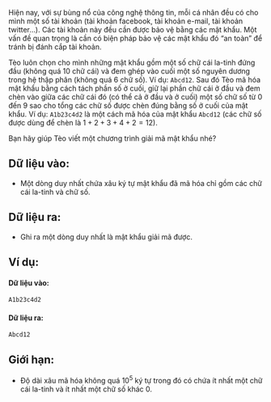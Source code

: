 Hiện nay, với sự bùng nổ của công nghệ thông tin, mỗi cá nhân đều có cho mình một số tài khoản (tài khoản facebook, tài khoản e-mail, tài khoản twitter…). Các tài khoản này đều cần được bảo vệ bằng các mật khẩu. Một vấn đề quan trọng là cần có biện pháp bảo vệ các mật khẩu đó “an toàn” để tránh bị đánh cắp tài khoản.

Tèo luôn chọn cho mình những mật khẩu gồm một số chữ cái la-tinh đứng đầu (không quá $10$ chữ cái) và đem ghép vào cuối một số nguyên dương trong hệ thập phân (không quá $6$ chữ số). Ví dụ: `Abcd12`. Sau đó Tèo mã hóa mật khẩu bằng cách tách phần số ở cuối, giữ lại phần chữ cái ở đầu và đem chèn vào giữa các chữ cái đó (có thể cả ở đầu và ở cuối) một số chữ số từ $0$ đến $9$ sao cho tổng các chữ số được chèn đúng bằng số ở cuối của mật khẩu. Ví dụ: `A1b23c4d2` là một cách mã hóa của mật khẩu `Abcd12` (các chữ số được dùng để chèn là $1 + 2 + 3 + 4 + 2 = 12$).

Bạn hãy giúp Tèo viết một chương trình giải mã mật khẩu nhé?

## Dữ liệu vào:
- Một dòng duy nhất chứa xâu ký tự mật khẩu đã mã hóa chỉ gồm các chữ cái la-tinh và chữ số.

## Dữ liệu ra:
- Ghi ra một dòng duy nhất là mật khẩu giải mã được.

## Ví dụ:
#### Dữ liệu vào:
```
A1b23c4d2
```

#### Dữ liệu ra:
```
Abcd12
```

## Giới hạn:
- Độ dài xâu mã hóa không quá $10^5$ ký tự trong đó có chứa ít nhất một chữ cái la-tinh và ít nhất một chữ số khác $0$.